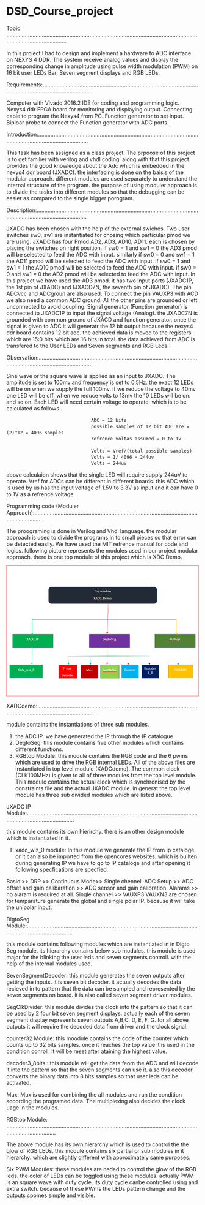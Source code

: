 # DSD_Course_project

Topic: ...................................................................................................................................................................

In this project  I had to design and implement a hardware to ADC interface on NEXYS 4 DDR.
The system receive analog values and display the corresponding change in amplitude using pulse width modulation (PWM) on 16 bit user LEDs Bar, Seven segment displays and RGB LEDs.

Requirements:.............................................................................................................................................................

Computer with Vivado 2016.2 IDE for coding and programming logic.  
Nexys4 ddr FPGA board for monitoring and displaying output. 
Connecting cable to program the Nexys4 from PC. 
Function generator to set input. 
Biploar probe to connect the Function generator with ADC ports. 

Introduction:.............................................................................................................................................................

This task has been assigned as a class project. The prpoose of this project is to get familier with verilog and vhdl coding.
along with that this project provides the good knowledge about the Adc which is embedded in the nexys4 ddr board (JXADC).
the interfacing is done on the baisis of the modular approach. 
different modules are used separately to understand the internal structure of the program. 
the purpose of using moduler approach is to divide the tasks into different modules so that the debugging can be easier as compared to the single bigger porogram. 

Description:.............................................................................................................................................................

JXADC has been chosen with the help of the external swiches. Two user switches sw0, sw1 are instantiated for chosing which particular pmod we are using.
JXADC has four Pmod AD2, AD3, AD10, AD11. each is chosen by placing the switches on right position. 
if sw0 = 1 and sw1 = 0 the AD3 pmod will be selected to feed the ADC with input. similarly 
if sw0 = 0 and sw1 = 1 the AD11 pmod will be selected to feed the ADC with input.
if sw0 = 1 and sw1 = 1 the AD10 pmod will be selected to feed the ADC with input.
if sw0 = 0 and sw1 = 0 the AD2 pmod will be selected to feed the ADC with input.
In this project we have used the AD3 pmod. it has two input ports (JXADC1P, the 1st pin of JXADC) and (JXACD7N, the seventh pin of JXADC). 
The pin ADCvcc and ADCgroun are also used. 
To connect the pin VAUXP3 with ACD we also need a common ADC ground. 
All the other pins are grounded or left unconnected to avoid coupling. 
Signal generator (Function generator) is connected to JXADC1P to input the signal voltage (Analog). 
the JXADC7N is grounded with common ground of JXACD and function generator. 
once the signal is given to ADC it will generatr the 12 bit output because the nexys4 ddr board contains 12 bit adc. 
the achieved data is moved to the registers which are 15:0 bits which are 16 bits in total. 
the data achieved from ADC is transfered to the User LEDs and Seven segments and RGB Leds. 

Observation:..............................................................................................................................................................

Sine wave or the square wave is applied as an input to JXADC. The amplitude is set to 100mv and frequency is set to 0.5Hz. 
the exact 12 LEDs will be on when we supply the full 100mv. if we reduce the voltage to 40mv one LED will be off. 
when we reduce volts to 13mv the 10 LEDs will be on. and so on.
Each LED will need certain voltage to operate. which is to be calculated as follows. 

                                   ADC = 12 bits 
                                   possible samples of 12 bit ADC are = (2)^12 = 4096 samples 
                                   refrence voltas assumed = 0 to 1v
                                   
                                   Volts = Vref/(total possible samples)
                                   Volts = 1/ 4096 = 244uv
                                   Volts = 244uV
above calculaion shows that the single LED will require supply 244uV to operate. 
Vref for ADCs can be different in different boards. this ADC which is used by us has the input voltage of 1.5V to 3.3V as input and it can have 0 to 1V as a refrence voltage.

Programming code (Moduler Approach):................................................................................................................................


The proograming is done in Verilog and Vhdl language. 
the modular approach is used to divide the programs in to small pieces so that error can be detected easily. 
We have used the MIT refrence manual for code and logics. 
following picture represents the modules used in our project modular approach. 
there is one top module of this project which is XDC Demo. 



<img src = "projectFlow2.PNG">




XADCdemo:.................................................................................................................................................................

module contains the instantiations of three sub modules. 
1) the ADC IP. we have generated the IP through the IP catalogue.
2) DegtoSeg. this module contains five other modules which contains different functions. 
3) RGBtop Module. this module contains the RGB code and the 6 pwms which are used to drive the RGB internal LEDs. 
All of the above files are instantiated in top level module (XADCdemo).
The common clock (CLK100MHz) is given to all of three modules from the top level module. 
This module contains the actual clock which is synchronised by the constraints file and the actual JXADC module. 
in generat the top level module has three sub divided modules which are listed above. 

JXADC IP Module:...........................................................................................................................................................

this module contains its own hierirchy. there is an other design module which is instantiated in it. 

1) xadc_wiz_0 module: In this module we generate the IP from ip cataloge. or it can also be imported from the opencores websites. which is builten. 
during generating IP we have to go to IP cataloge and after opening it following specfications are specfied. 

Basic >> DRP >> Continuous Mode>> Single chennel.
ADC Setup >> ADC offset and gain calibaration >> ADC sensor and gain calibration. 
Alarams >> no alaram is required at all. 
Single channel >> VAUXP3 VAUXN3 are chosen for temparature
generate the global and single polar IP. because it will take the unipolar input. 


DigtoSeg Module:..........................................................................................................................................................

this module contains following modules which are instantiated in in Digto Seg module. its hierarchy contains below  sub modules. 
this module is used major for the blinking the user leds and seven segments controll. with the help of the internal modules used. 

SevenSegmentDecoder: this module generates the seven outputs after getting the inputs. it is seven bit decoder. 
it actually decodes the data recieved in to pattern that the data can be sampled and represented by the seven segments on board. 
it is also called seven segment driver modules. 

SegClkDivider: this module divides the clock into the pattern so that it can be used by 2 four bit seven segment displays. 
actually each of the seven segment display represents seven outputs A,B,C, D, E, F, G. 
for all above outputs it will require the decoded data from driver and the clock signal. 

counter32 Module: this moodule contains the code of the counter which counts up to 32 bits samples. 
once it reaches the top value it is used in the condition conroll. it will be reset after ataining the highest value.

decoder3_8bits : this module will get the data feom  the ADC and will decode it into the pattern so that the seven segments can use it. 
also this decoder converts the binary data into 8 bits samples so that user leds can be activated. 

Mux: Mux is used for combining the all modules and run the condition according the programed data. 
The multiplexing also decides the clock uage in the modules. 


                       
                       




RGBtop Module: ............................................................................................................................................................

The above module has its own hierarchy which is used to control the the glow of RGB LEDs. 
this module contains six partial or sub modules in it hierarchy. which are slightly different with approximately same purposes. 

Six PWM Modules: these modules are neded to control the glow of the RGB leds. 
the color of LEDs can be toggled using these modules. 
actually PWM is an square wave with duty cycle. its duty cycle canbe controlled using and extra switch. 
because of these PWms the LEDs pattern change and the outputs cpomes simple and visible. 













